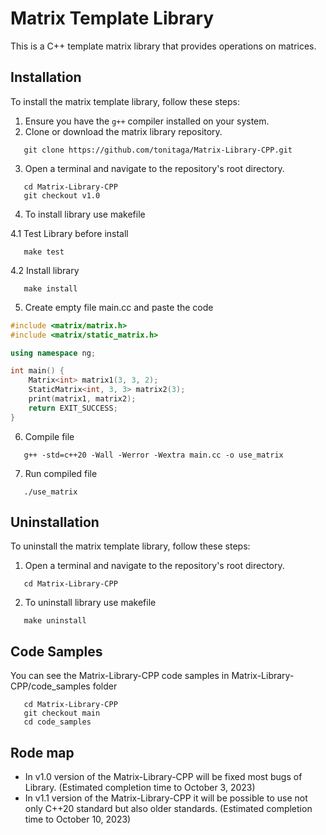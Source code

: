 # Matrix Template Library

This is a C++ template matrix library that provides operations on matrices.

## Installation

To install the matrix template library, follow these steps:

1. Ensure you have the `g++` compiler installed on your system.
2. Clone or download the matrix library repository.

```shell
   git clone https://github.com/tonitaga/Matrix-Library-CPP.git
```
3. Open a terminal and navigate to the repository's root directory.

```shell
   cd Matrix-Library-CPP
   git checkout v1.0
```

4. To install library use makefile

4.1 Test Library before install

```shell
   make test
```

4.2 Install library

```shell
   make install
```

5. Create empty file main.cc and paste the code

```cpp
#include <matrix/matrix.h>
#include <matrix/static_matrix.h>

using namespace ng;

int main() {
    Matrix<int> matrix1(3, 3, 2);
    StaticMatrix<int, 3, 3> matrix2(3);
    print(matrix1, matrix2);
    return EXIT_SUCCESS;
}
```

6. Compile file

```shell
   g++ -std=c++20 -Wall -Werror -Wextra main.cc -o use_matrix
```

7. Run compiled file

```shell
   ./use_matrix
```

## Uninstallation

To uninstall the matrix template library, follow these steps:

1. Open a terminal and navigate to the repository's root directory.

```shell
   cd Matrix-Library-CPP
```

2. To uninstall library use makefile

```shell
   make uninstall
```

## Code Samples

You can see the Matrix-Library-CPP code samples in Matrix-Library-CPP/code_samples folder

```shell
   cd Matrix-Library-CPP
   git checkout main
   cd code_samples
```

## Rode map

* In v1.0 version of the Matrix-Library-CPP will be fixed most bugs of Library. (Estimated completion time to October 3, 2023)
* In v1.1 version of the Matrix-Library-CPP it will be possible to use not only C++20 standard but also older standards. (Estimated completion time to October 10, 2023)